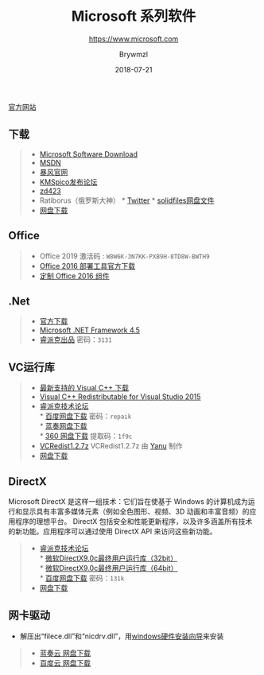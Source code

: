 ﻿---
layout:     post
title:      Microsoft 系列软件
subtitle:   https://www.microsoft.com
date:       2018-07-21
author:     Brywmzl
header-img: img/Microsoft/bg.jpg
catalog: true
tags:
    - Microsoft
    - 微软
---

[官方网站](https://www.microsoft.com)

## 下载
>- [Microsoft Software Download](https://www.microsoft.com/software-download)  
>- [MSDN](https://msdn.itellyou.cn)  
>- [暴风官网](http://www.baofengjihuo.com)  
>- [KMSpico发布论坛](https://forums.mydigitallife.net)  
>- [zd423](http://www.zdfans.com/?s=kms)  
>- Ratiborus（俄罗斯大神）
	* [Twitter](https://twitter.com/ratiborus58)
	* [solidfiles网盘文件](https://www.solidfiles.com/folder/bd7165a0d4/)
>- [网盘下载](https://pan.baidu.com/s/1krBIbFR8qxVzZIL-6-qFZw)  

## Office
>- Office 2019 激活码 : `W8W6K-3N7KK-PXB9H-8TD8W-BWTH9`
>- [Office 2016 部署工具官方下载](https://www.microsoft.com/en-us/download/confirmation.aspx?id=49117)  
>- [定制 Office 2016 组件](https://jingyan.baidu.com/article/358570f6b33bf4ce4624fc49.html)  

## .Net
>- [官方下载](https://www.microsoft.com/net/download/windows)  
>- [Microsoft .NET Framework 4.5](https://www.microsoft.com/zh-CN/download/details.aspx?id=30653)  
>- [睿派克出品](https://eyun.baidu.com/s/3c122qJY) 密码：`3131`

## VC运行库    
>- [最新支持的 Visual C++ 下载](https://support.microsoft.com/zh-cn/kb/2977003)   
>- [Visual C++ Redistributable for Visual Studio 2015](https://www.microsoft.com/en-us/download/details.aspx?id=48145)   
>- [睿派克技术论坛](https://www.repaik.com)   
	* [百度网盘下载](https://eyun.baidu.com/s/3mifgC9y) 密码：`repaik`  
	* [蓝奏网盘下载](https://pan.lanzou.com/b143614/)  
	* [360 网盘下载](https://yunpan.360.cn/surl_yQ4Ktj3YuZs) 提取码：`1f9c`  
>- [VCRedist1.2.7z](http://pan.baidu.com/s/1slWfneH)  VCRedist1.2.7z 由 [Yanu](http://www.ccav1.com) 制作  
>- [网盘下载](https://pan.baidu.com/s/1krBIbFR8qxVzZIL-6-qFZw#list/path=/App/Microsoft/MSVCVB&parentPath=/App)   

## DirectX 
Microsoft DirectX 是这样一组技术：它们旨在使基于 Windows 的计算机成为运行和显示具有丰富多媒体元素（例如全色图形、视频、3D 动画和丰富音频）的应用程序的理想平台。 DirectX 包括安全和性能更新程序，以及许多涵盖所有技术的新功能。应用程序可以通过使用 DirectX API 来访问这些新功能。 
>- [睿派克技术论坛](https://www.repaik.com)   
	* [微软DirectX9.0c最终用户运行库（32bit）](https://www.repaik.com/thread-55658-1-1.html)   
	* [微软DirectX9.0c最终用户运行库（64bit）](https://www.repaik.com/thread-55660-1-1.html)   
	* [百度网盘下载](https://pan.baidu.com/s/1jH76Ir0) 密码：`131k`  
>- [网盘下载](https://pan.baidu.com/s/1krBIbFR8qxVzZIL-6-qFZw#list/path=/App/Microsoft/MSVCVB&parentPath=/App)   

## 网卡驱动
* 解压出“filece.dll”和“nicdrv.dll”，用[windows硬件安装向导](https://zhidao.baidu.com/question/21947667.html)来安装
>- [蓝奏云 网盘下载](https://www.microsoft.com/en-us/download/confirmation.aspx?id=49117)  
>- [百度云 网盘下载](https://pan.baidu.com/s/1Cf2AsghGEVoW7JC1KarJZw#list/path=/软件/Kingsoft/驱动精灵/提取版网卡&parentPath=/软件)  